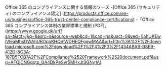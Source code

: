 
Office 365 のコンプライアンスに関する情報のソース
-[Office 365 (セキュリティ) のコンプライアンス認定] (https://products.office.com/en-us/business/office-365-trust-center-compliance-certifications)
-「Office 365 コンプライアンス体制の業界標準と規制 (PDF)」(https://www.google.dk/url?sa=t&rct=j&q=&esrc=s&source=web&cd=1&cad=rja&uact=8&ved=0ahUKEwiVleaMhsDWAhUBOpoKHQmWDHEQFggwMAA&url=http%3A%2F%2Fdownload.microsoft.com%2Fdownload%2F1%2F4%2F3%2F1434ABAB-B8E9-412D-8C3A-187B5FCB7A2F%2FCompliance%2520Framework%2520document.pdf&usg=AFQjCNGqqtp_GA4DkPeSvr5MHxJt3GNy1A)
